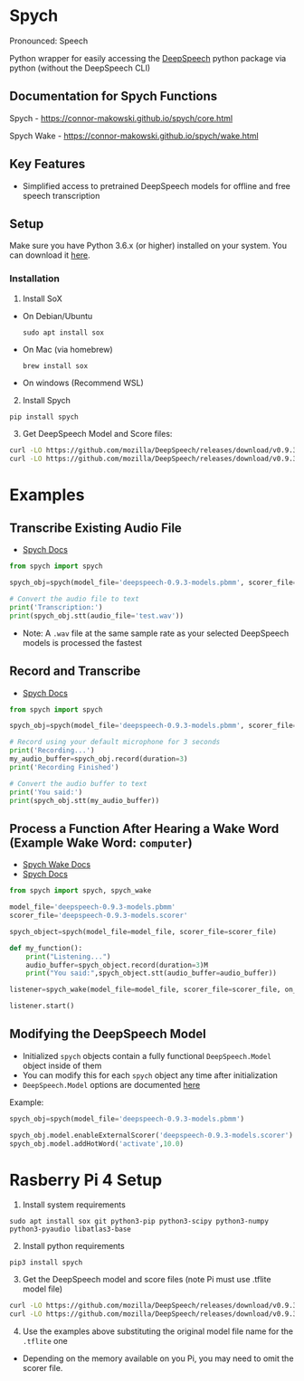Spych
==========
Pronounced: Speech

Python wrapper for easily accessing the [DeepSpeech](https://github.com/mozilla/DeepSpeech/) python package via python (without the DeepSpeech CLI)


Documentation for Spych Functions
--------
Spych - https://connor-makowski.github.io/spych/core.html

Spych Wake - https://connor-makowski.github.io/spych/wake.html

Key Features
--------

- Simplified access to pretrained DeepSpeech models for offline and free speech transcription


Setup
----------

Make sure you have Python 3.6.x (or higher) installed on your system. You can download it [here](https://www.python.org/downloads/).

### Installation

1. Install SoX
- On Debian/Ubuntu
  ```
  sudo apt install sox
  ```
- On Mac (via homebrew)
  ```
  brew install sox
  ```
- On windows (Recommend WSL)

2. Install Spych
```
pip install spych
```

3. Get DeepSpeech Model and Score files:
```sh
curl -LO https://github.com/mozilla/DeepSpeech/releases/download/v0.9.3/deepspeech-0.9.3-models.pbmm
curl -LO https://github.com/mozilla/DeepSpeech/releases/download/v0.9.3/deepspeech-0.9.3-models.scorer
```

# Examples

## Transcribe Existing Audio File

- [Spych Docs](https://connor-makowski.github.io/spych/core.html)

```py
from spych import spych

spych_obj=spych(model_file='deepspeech-0.9.3-models.pbmm', scorer_file='deepspeech-0.9.3-models.scorer')

# Convert the audio file to text
print('Transcription:')
print(spych_obj.stt(audio_file='test.wav'))
```
- Note: A `.wav` file at the same sample rate as your selected DeepSpeech models is processed the fastest

## Record and Transcribe

- [Spych Docs](https://connor-makowski.github.io/spych/core.html)

```py
from spych import spych

spych_obj=spych(model_file='deepspeech-0.9.3-models.pbmm', scorer_file='deepspeech-0.9.3-models.scorer')

# Record using your default microphone for 3 seconds
print('Recording...')
my_audio_buffer=spych_obj.record(duration=3)
print('Recording Finished')

# Convert the audio buffer to text
print('You said:')
print(spych_obj.stt(my_audio_buffer))
```

## Process a Function After Hearing a Wake Word (Example Wake Word: `computer`)

- [Spych Wake Docs](https://connor-makowski.github.io/spych/wake.html)
- [Spych Docs](https://connor-makowski.github.io/spych/core.html)

```py
from spych import spych, spych_wake

model_file='deepspeech-0.9.3-models.pbmm'
scorer_file='deepspeech-0.9.3-models.scorer'

spych_object=spych(model_file=model_file, scorer_file=scorer_file)

def my_function():
    print("Listening...")
    audio_buffer=spych_object.record(duration=3)M
    print("You said:",spych_object.stt(audio_buffer=audio_buffer))

listener=spych_wake(model_file=model_file, scorer_file=scorer_file, on_wake_fn=my_function, wake_word="computer")

listener.start()
```

## Modifying the DeepSpeech Model

- Initialized `spych` objects contain a fully functional `DeepSpeech.Model` object inside of them
- You can modify this for each `spych` object any time after initialization
- `DeepSpeech.Model` options are documented [here](https://deepspeech.readthedocs.io/en/latest/Python-API.html#)

Example:
```py
spych_obj=spych(model_file='deepspeech-0.9.3-models.pbmm')

spych_obj.model.enableExternalScorer('deepspeech-0.9.3-models.scorer')
spych_obj.model.addHotWord('activate',10.0)
```


# Rasberry Pi 4 Setup

1. Install system requirements
```
sudo apt install sox git python3-pip python3-scipy python3-numpy python3-pyaudio libatlas3-base
```

2. Install python requirements
```
pip3 install spych
```

3. Get the DeepSpeech model and score files (note Pi must use .tflite model file)
```sh
curl -LO https://github.com/mozilla/DeepSpeech/releases/download/v0.9.3/deepspeech-0.9.3-models.tflite
curl -LO https://github.com/mozilla/DeepSpeech/releases/download/v0.9.3/deepspeech-0.9.3-models.scorer
```

4. Use the examples above substituting the original model file name for the `.tflite` one
  - Depending on the memory available on you Pi, you may need to omit the scorer file.
